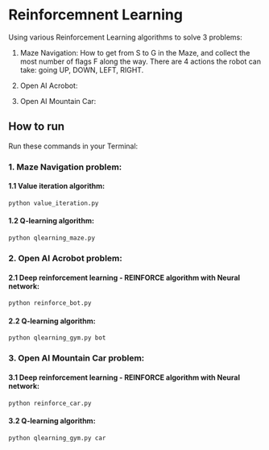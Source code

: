# Reinforcemnent Learning

Using various Reinforcement Learning algorithms to solve 3 problems: 

1) Maze Navigation: How to get from S to G in the Maze, and collect the most number of flags F along the way. There are 4 actions the robot can take: going UP, DOWN, LEFT, RIGHT.



2) Open AI Acrobot: 

3) Open AI Mountain Car: 

## How to run

Run these commands in your Terminal:

### 1. Maze Navigation problem:

#### 1.1 Value iteration algorithm:

    python value_iteration.py

#### 1.2 Q-learning algorithm: 

    python qlearning_maze.py

### 2. Open AI Acrobot problem:

#### 2.1 Deep reinforcement learning - REINFORCE algorithm with Neural network:

    python reinforce_bot.py

#### 2.2 Q-learning algorithm:

    python qlearning_gym.py bot


### 3. Open AI Mountain Car problem:

#### 3.1 Deep reinforcement learning - REINFORCE algorithm with Neural network:

    python reinforce_car.py

#### 3.2 Q-learning algorithm:

    python qlearning_gym.py car
